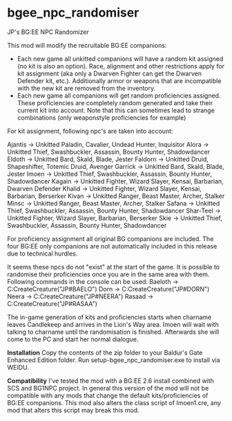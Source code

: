 # bgee_npc_randomiser
JP's BG:EE NPC Randomizer

This mod will modify the recruitable BG:EE companions:

- Each new game all unkitted companions will have a random kit assigned (no kit is also an option). Race, alignment and other restrictions apply for kit assignment (aka only a Dwarven Fighter can get the Dwarven Defender kit, etc.). Additionally armor or weapons that are incompatible with the new kit are removed from the inventory.
- Each new game all companions will get random proficiencies assigned. These proficiencies are completely random generated and take their current kit into account. Note that this can sometimes lead to strange combinations (only weaponstyle proficiencies for example)

For kit assignment, following npc's are taken into account:

Ajantis -> Unkitted Paladin, Cavalier, Undead Hunter, Inquisitor
Alora -> Unkitted Thief, Swashbuckler, Assassin, Bounty Hunter, Shadowdancer
Eldoth -> Unkitted Bard, Skald, Blade, Jester
Faldorn -> Unkitted Druid, Shapeshifter, Totemic Druid, Avenger
Garrick -> Unkitted Bard, Skald, Blade, Jester
Imoen -> Unkitted Thief, Swashbuckler, Assassin, Bounty Hunter, Shadowdancer
Kagain -> Unkitted Fighter, Wizard Slayer, Kensai, Barbarian, Dwarven Defender
Khalid -> Unkitted Fighter, Wizard Slayer, Kensai, Barbarian, Berserker
Kivan -> Unkitted Ranger, Beast Master, Archer, Stalker
Minsc -> Unkitted Ranger, Beast Master, Archer, Stalker
Safana -> Unkitted Thief, Swashbuckler, Assassin, Bounty Hunter, Shadowdancer
Shar-Teel -> Unkitted Fighter, Wizard Slayer, Barbarian, Berserker
Skie -> Unkitted Thief, Swashbuckler, Assassin, Bounty Hunter, Shadowdancer

For proficiency assignment all original BG companions are included. The four BG:EE only companions are not automatically included in this release due to technical hurdles.

It seems these npcs do not "exist" at the start of the game. It is possible to randomise their proficiencies once you are in the same area with them. Following commands in the console can be used:
Baeloth -> C:CreateCreature("JP#BAELO")
Dorn -> C:CreateCreature("JP#DORN")
Neera -> C:CreateCreature("JP#NEERA")
Rasaad -> C:CreateCreature("JP#RASAA")

The in-game generation of kits and proficiencies starts when charname leaves Candlekeep and arrives in the Lion's Way area. Imoen will wait with talking to charname until the randomisation is finished. Afterwards she will come to the PC and start her normal dialogue.

**Installation**
Copy the contents of the zip folder to your Baldur's Gate Enhanced Edition folder. Run setup-bgee_npc_randomiser.exe to install via WEIDU.

**Compatibility**
I've tested the mod with a BG:EE 2.6 install combined with SCS and BG1NPC project.
In general this version of the mod will not be compatible with any mods that change the default kits/proficiencies of BG:EE companions.
This mod also alters the class script of Imoen1.cre, any mod that alters this script may break this mod.
